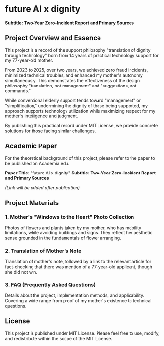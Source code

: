 # future AI x dignity

**Subtitle: Two-Year Zero-Incident Report and Primary Sources**

## Project Overview and Essence

This project is a record of the support philosophy "translation of dignity through technology" born from 14 years of practical technology support for my 77-year-old mother.

From 2023 to 2025, over two years, we achieved zero fraud incidents, minimized technical troubles, and enhanced my mother's autonomy simultaneously. This demonstrates the effectiveness of the design philosophy "translation, not management" and "suggestions, not commands."

While conventional elderly support tends toward "management" or "simplification," undermining the dignity of those being supported, my approach supports technology utilization while maximizing respect for my mother's intelligence and judgment.

By publishing this practical record under MIT License, we provide concrete solutions for those facing similar challenges.

## Academic Paper

For the theoretical background of this project, please refer to the paper to be published on Academia.edu.

**Paper Title**: "future AI x dignity" **Subtitle: Two-Year Zero-Incident Report and Primary Sources**

*(Link will be added after publication)*

## Project Materials

### 1. Mother's "Windows to the Heart" Photo Collection
Photos of flowers and plants taken by my mother, who has mobility limitations, while avoiding buildings and signs. They reflect her aesthetic sense grounded in the fundamentals of flower arranging.

### 2. Translation of Mother's Note
Translation of mother's note, followed by a link to the relevant article for fact-checking that there was mention of a 77-year-old applicant, though she did not win.

### 3. FAQ (Frequently Asked Questions)
Details about the project, implementation methods, and applicability. Covering a wide range from proof of my mother's existence to technical questions.

## License

This project is published under MIT License. Please feel free to use, modify, and redistribute within the scope of the MIT License.

